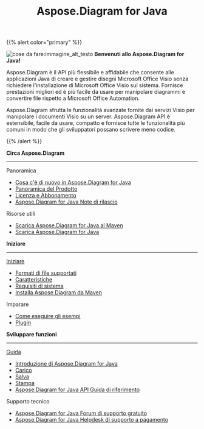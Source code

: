 ﻿---
title: Aspose.Diagram for Java
type: docs
description: Aspose.Diagram è il API più flessibile e affidabile che consente alle applicazioni Java di creare e gestire disegni Microsoft Office Visio senza richiedere l'installazione di Microsoft Office Visio sul sistema.
weight: 20
url: /it/java/
is_root: true
---
{{% alert color="primary" %}}

![cose da fare:immagine_alt_testo](home_1.png)
**Benvenuti allo Aspose.Diagram for Java!**

Aspose.Diagram è il API più flessibile e affidabile che consente alle applicazioni Java di creare e gestire disegni Microsoft Office Visio senza richiedere l'installazione di Microsoft Office Visio sul sistema. Fornisce prestazioni migliori ed è più facile da usare per manipolare diagrammi e convertire file rispetto a Microsoft Office Automation.

Aspose.Diagram sfrutta le funzionalità avanzate fornite dai servizi Visio per manipolare i documenti Visio su un server. Aspose.Diagram API è estensibile, facile da usare, compatto e fornisce tutte le funzionalità più comuni in modo che gli sviluppatori possano scrivere meno codice.

{{% /alert %}}
<div class="row">
	<div class="col-md-4">
		<p><b>Circa Aspose.Diagram</b></p>
			<hr><p>Panoramica</p></hr>
			<ul>
				<li><a href="/diagram/it/java/whatsnew/">Cosa c'è di nuovo in Aspose.Diagram for Java</a></li>
				<li><a href="/diagram/it/java/overview/">Panoramica del Prodotto</a></li>
				<li><a href="/diagram/it/java/licensing/">Licenza e Abbonamento</a></li>
			  <li><a href="/diagram/it/java/release-notes/">Aspose.Diagram for Java Note di rilascio</a></li>
			</ul>            
	        <p>Risorse utili</p>
			<ul>
				<li><a href="https://repository.aspose.com/webapp/#/artifacts/browse/tree/General/repo/com/aspose/aspose-diagram">Scarica Aspose.Diagram for Java al Maven</a></li>
				<li><a href="https://downloads.aspose.com/diagram/java">Scarica Aspose.Diagram for Java</a></li>
			</ul>
	</div>
	<div class="col-md-4">
		<p><b>Iniziare</b></p>
			<hr><p><a href="/diagram/it/java/getting-started/">Iniziare</a></p></hr>
			<ul>
				<li><a href="/diagram/it/java/supported-file-formats/">Formati di file supportati</a></li>
				<li><a href="/diagram/it/java/feature-list/">Caratteristiche</a></li>
				<li><a href="/diagram/it/java/system-requirements/">Requisiti di sistema</a></li>
				<li><a href="/diagram/it/java/installation/">Installa Aspose Diagram da Maven</a></li>
			</ul>
			<p>Imparare</p>
			<ul>
				<li><a href="/diagram/it/java/how-to-run-aspose-diagram-for-java-examples/">Come eseguire gli esempi</a></li>
				<li><a href="/diagram/it/java/plugins/">Plugin</a></li>
			</ul>
	</div>
	<div class="col-md-4">
		<p><b>Sviluppare funzioni</b></p>
			<hr><p><a href="/diagram/it/java/developer-guide/">Guida</a></p></hr>
			<ul>
				<li><a href="/diagram/it/java/introduction/">Introduzione di Aspose.Diagram for Java</a></li>
				<li><a href="/diagram/it/java/open-visio-document/">Carico</a></li>
				<li><a href="/diagram/it/java/save-visio-document/">Salva</a></li>
				<li><a href="/diagram/it/java/working-with-print/">Stampa</a></li>
				<li><a href="https://reference.aspose.com/diagram/java">Aspose.Diagram for Java API Guida di riferimento</a></li>
			</ul>	
			<p>Supporto tecnico</p>
			<ul>
				<li><a href="https://forum.aspose.com/c/diagram/17">Aspose.Diagram for Java Forum di supporto gratuito</a></li>
				<li><a href="https://helpdesk.aspose.com/">Aspose.Diagram for Java Helpdesk di supporto a pagamento</a></li>
			</ul>
	</div>
</div>
